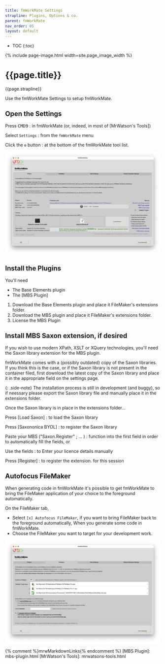 ```yaml
---
title: fmWorkMate Settings
strapline: Plugins, Options & co.
parent: fmWorkMate
nav_order: 05
layout: default
---
```

- TOC
{:toc}

{% include page-image.html width=site.page_image_width %}

# {{page.title}}

{{page.strapline}}

Use the fmWorkMate Settings to setup fmWorkMate.

## Open the Settings

Press <kbd>CMD</kbd><kbd>9</kbd>
: in fmWorkMate (or, indeed, in most of [MrWatson's Tools])

Select `Settings`
: from the `fmWorkMate` menu

Click the `⚙️` button
: at the bottom of the fmWorkMate tool list.

![fmWorkMate Settings > Plugins](/assets/images/fmworkmate-settings-plugins.png)

## Install the Plugins

You'll need

- The Base Elements plugin
- The [MBS Plugin]

1. Download the Base Elements plugin and place it FileMaker's extensions folder.
2. Download the MBS plugin and place it FileMaker's extensions folder.
3. License the MBS Plugin

## Install MBS Saxon extension, if desired

If you wish to use modern XPath, XSLT or XQuery technologies, you'll need the Saxon library extension for the MBS plugin.

fmWorkMate comes with a (possibly outdated) copy of the Saxon libraries. If you think this is the case, or if the Saxon library is not present in the container filed, first download the latest copy of the Saxon library and place it in the appropriate field on the settings page.

{: .side-note}
The installation process is still in development (and buggy), so if neessary please export the Saxon library file and manually place it in the extensions folder.

Once the Saxon library is in place in the extensions folder…

Press [Load Saxon]
: to load the Saxon library

Press [Saxononica BYOL]
: to register the Saxon library

Paste your MBS ("Saxon.Register" ; … )
: function into the first field in order to automatically fill the fields, or

Use the fields
: to Enter your licence details manually

Press [Register]
: to register the extension. for this session

## Autofocus FileMaker

When generating code in fmWorkMate it's possible to get fmWorkMate to bring the FileMaker application of your choice to the foreground automatically.

On the FileMaker tab, 

- Select `[x] Autofocus FileMaker`, if you want to bring FileMaker back to the foreground automatically, When you generate some code in fmWorkMate.
- Choose the FileMaker you want to target for your development work.

![fmWorkMate Settings > FileMaker](/assets/images/fmworkmate-settings-filemaker.png)

{% comment %}mrwMarkdownLinks{% endcomment %}
[MBS Plugin]: mbs-plugin.html
[MrWatson's Tools]: mrwatsons-tools.html
